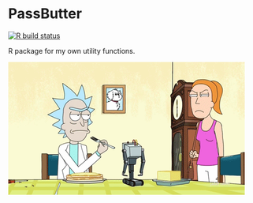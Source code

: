 # PassButter

<!-- badges: start -->
[![R build status](https://github.com/Doi90/PassButter/workflows/R-CMD-check/badge.svg)](https://github.com/Doi90/PassButter)
<!-- badges: end -->

R package for my own utility functions.

![](PassButter.gif)
